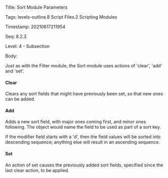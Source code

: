 Title:  Sort Module Parameters

Tags:   levels-outline.8 Script Files.2 Scripting Modules

Timestamp: 20210617211954

Seq:    8.2.3

Level:  4 - Subsection

Body: 

Just as with the Filter module, the Sort module uses actions of 'clear', 'add' and 'set'.

#### Clear

Clears any sort fields that might have previously been set, so that new ones can be added. 

#### Add

Adds a new sort field, with major ones coming first, and minor ones following. The object would name the field to be used as part of a sort key. 

If the modifier field starts with a 'd', then the field values will be sorted into descending sequence; anything else will result in an ascending sequence. 

#### Set

An action of set causes the previously added sort fields, specified since the last clear action, to be applied.
